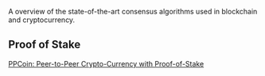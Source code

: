 A overview of the state-of-the-art consensus algorithms used in blockchain and cryptocurrency.
## Proof of Stake
[PPCoin: Peer-to-Peer Crypto-Currency with Proof-of-Stake](https://decred.org/research/king2012.pdf)
